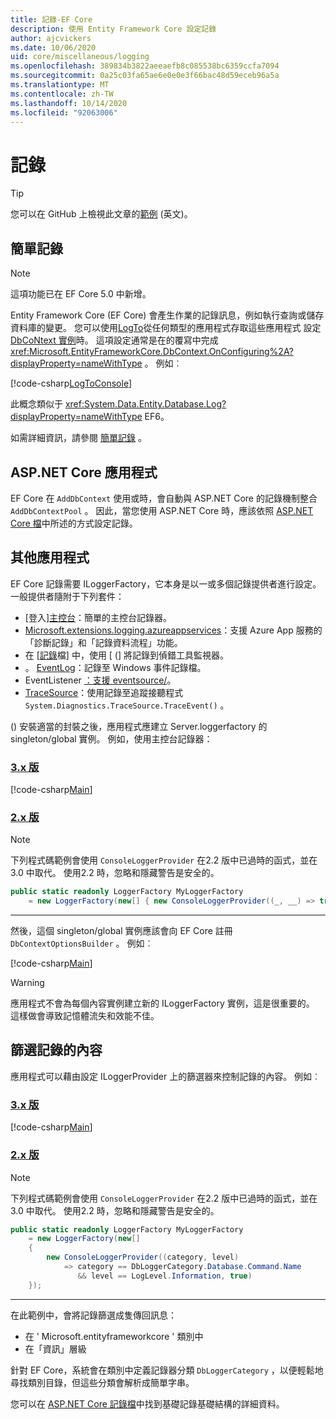 ```yaml
---
title: 記錄-EF Core
description: 使用 Entity Framework Core 設定記錄
author: ajcvickers
ms.date: 10/06/2020
uid: core/miscellaneous/logging
ms.openlocfilehash: 389834b3822aeeaefb8c085538bc6359ccfa7094
ms.sourcegitcommit: 0a25c03fa65ae6e0e0e3f66bac48d59eceb96a5a
ms.translationtype: MT
ms.contentlocale: zh-TW
ms.lasthandoff: 10/14/2020
ms.locfileid: "92063006"
---
```

# <a name="logging"></a>記錄

> [!TIP]
> 您可以在 GitHub 上檢視此文章的[範例](https://github.com/dotnet/EntityFramework.Docs/tree/master/samples/core/Miscellaneous/Logging) \(英文\)。

## <a name="simple-logging"></a>簡單記錄

> [!NOTE]
> 這項功能已在 EF Core 5.0 中新增。

Entity Framework Core (EF Core) 會產生作業的記錄訊息，例如執行查詢或儲存資料庫的變更。 您可以使用[LogTo](https://github.com/dotnet/efcore/blob/ec3df8fd7e4ea4ebeebfa747619cef37b23ab2c6/src/EFCore/DbContextOptionsBuilder.cs#L135)從任何類型的應用程式存取這些應用程式 <!-- Issue #2748 <xref:Microsoft.EntityFrameworkCore.DbContextOptionsBuilder.LogTo%2A> --> 設定 [DbCoNtext 實例](xref:core/miscellaneous/configuring-dbcontext)時。 這項設定通常是在的覆寫中完成 <xref:Microsoft.EntityFrameworkCore.DbContext.OnConfiguring%2A?displayProperty=nameWithType> 。 例如︰

<!--
    protected override void OnConfiguring(DbContextOptionsBuilder optionsBuilder)
        => optionsBuilder.LogTo(Console.WriteLine);
-->
[!code-csharp[LogToConsole](../../../samples/core/Miscellaneous/Logging/SimpleLogging/Program.cs?name=LogToConsole)]

此概念類似于 <xref:System.Data.Entity.Database.Log?displayProperty=nameWithType> EF6。

如需詳細資訊，請參閱 [簡單記錄](xref:core/miscellaneous/events/simple-logging) 。

## <a name="aspnet-core-applications"></a>ASP.NET Core 應用程式

EF Core 在 `AddDbContext` 使用或時，會自動與 ASP.NET Core 的記錄機制整合 `AddDbContextPool` 。 因此，當您使用 ASP.NET Core 時，應該依照 [ASP.NET Core 檔](/aspnet/core/fundamentals/logging?tabs=aspnetcore2x)中所述的方式設定記錄。

## <a name="other-applications"></a>其他應用程式

EF Core 記錄需要 ILoggerFactory，它本身是以一或多個記錄提供者進行設定。 一般提供者隨附于下列套件：

* [登入][主控台](https://www.nuget.org/packages/Microsoft.Extensions.Logging.Console/)：簡單的主控台記錄器。
* [Microsoft.extensions.logging.azureappservices](https://www.nuget.org/packages/Microsoft.Extensions.Logging.AzureAppServices/)：支援 Azure App 服務的「診斷記錄」和「記錄資料流程」功能。
* 在 [[記錄](https://www.nuget.org/packages/Microsoft.Extensions.Logging.Debug/)檔] 中，使用 [ (] 將記錄到偵錯工具監視器。
* 。 [EventLog](https://www.nuget.org/packages/Microsoft.Extensions.Logging.EventLog/)：記錄至 Windows 事件記錄檔。
* EventListener [：支援 eventsource/](https://www.nuget.org/packages/Microsoft.Extensions.Logging.EventSource/)。
* [TraceSource](https://www.nuget.org/packages/Microsoft.Extensions.Logging.TraceSource/)：使用記錄至追蹤接聽程式 `System.Diagnostics.TraceSource.TraceEvent()` 。

 () 安裝適當的封裝之後，應用程式應建立 Server.loggerfactory 的 singleton/global 實例。 例如，使用主控台記錄器：

### <a name="version-3x"></a>[3.x 版](#tab/v3)

[!code-csharp[Main](../../../samples/core/Miscellaneous/Logging/Logging/BloggingContext.cs#DefineLoggerFactory)]

### <a name="version-2x"></a>[2.x 版](#tab/v2)

> [!NOTE]
> 下列程式碼範例會使用 `ConsoleLoggerProvider` 在2.2 版中已過時的函式，並在3.0 中取代。 使用2.2 時，忽略和隱藏警告是安全的。

```csharp
public static readonly LoggerFactory MyLoggerFactory
    = new LoggerFactory(new[] { new ConsoleLoggerProvider((_, __) => true, true) });
```

***

然後，這個 singleton/global 實例應該會向 EF Core 註冊 `DbContextOptionsBuilder` 。 例如︰

[!code-csharp[Main](../../../samples/core/Miscellaneous/Logging/Logging/BloggingContext.cs#RegisterLoggerFactory)]

> [!WARNING]
> 應用程式不會為每個內容實例建立新的 ILoggerFactory 實例，這是很重要的。 這樣做會導致記憶體流失和效能不佳。

## <a name="filtering-what-is-logged"></a>篩選記錄的內容

應用程式可以藉由設定 ILoggerProvider 上的篩選器來控制記錄的內容。 例如︰

### <a name="version-3x"></a>[3.x 版](#tab/v3)

[!code-csharp[Main](../../../samples/core/Miscellaneous/Logging/Logging/BloggingContextWithFiltering.cs#DefineLoggerFactory)]

### <a name="version-2x"></a>[2.x 版](#tab/v2)

> [!NOTE]
> 下列程式碼範例會使用 `ConsoleLoggerProvider` 在2.2 版中已過時的函式，並在3.0 中取代。 使用2.2 時，忽略和隱藏警告是安全的。

```csharp
public static readonly LoggerFactory MyLoggerFactory
    = new LoggerFactory(new[]
    {
        new ConsoleLoggerProvider((category, level)
            => category == DbLoggerCategory.Database.Command.Name
               && level == LogLevel.Information, true)
    });
```

***

在此範例中，會將記錄篩選成隻傳回訊息：

* 在 ' Microsoft.entityframeworkcore ' 類別中
* 在「資訊」層級

針對 EF Core，系統會在類別中定義記錄器分類 `DbLoggerCategory` ，以便輕鬆地尋找類別目錄，但這些分類會解析成簡單字串。

您可以在 [ASP.NET Core 記錄檔](/aspnet/core/fundamentals/logging?tabs=aspnetcore2x)中找到基礎記錄基礎結構的詳細資料。
